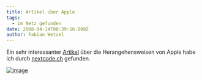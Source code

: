 ```yaml
---
title: Artikel über Apple
tags:
  - im Netz gefunden
date: 2008-04-14T08:39:16.000Z
author: Fabian Wetzel
---
```


Ein sehr interessanter [Artikel](http://www.wired.com/techbiz/it/magazine/16-04/bz_apple?currentPage=1) über die Herangehensweisen von Apple habe ich durch [nextcode.ch](http://nextcode.ch/archives/456) gefunden.

[![image](image8.png)](http://www.wired.com/techbiz/it/magazine/16-04/bz_apple?currentPage=1)


